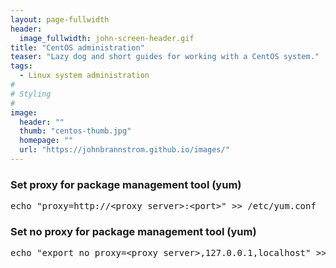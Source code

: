 ```yaml
---
layout: page-fullwidth
header:
  image_fullwidth: john-screen-header.gif
title: "CentOS administration"
teaser: "Lazy dog and short guides for working with a CentOS system."
tags:
  - Linux system administration
#
# Styling
#
image:
  header: ""
  thumb: "centos-thumb.jpg"
  homepage: ""
  url: "https://johnbrannstrom.github.io/images/"
---
```


<h3>Set proxy for package management tool (yum)</h3>
<pre>echo "proxy=http://&lt;proxy server&gt;:&lt;port&gt;" &gt;&gt; /etc/yum.conf</pre>

<h3>Set no proxy for package management tool (yum)</h3>
<pre>echo "export no_proxy=&lt;proxy server&gt;,127.0.0.1,localhost" >> /root/.bashrc</pre>
